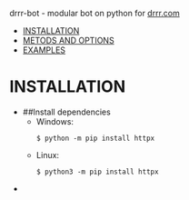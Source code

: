 
drrr-bot - modular bot on python for [drrr.com](https://drrr.com)

- [INSTALLATION](#installation)
- [METODS AND OPTIONS](#method-and-options)
- [EXAMPLES](#examples)


# INSTALLATION

- ##Install dependencies
    - Windows: 
        ```
        $ python -m pip install httpx
        ```
    - Linux:
        ```
        $ python3 -m pip install httpx
        ```
- 
